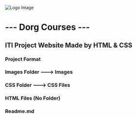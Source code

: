  ![Logo Image](https://github.com/user-attachments/assets/3d2ffb28-a0e6-42a5-a9d4-b60aa72491d5)

# --- **Dorg Courses** ---
## ITI Project Website Made by HTML & CSS

### Project Format
### Images Folder ---> Images
### CSS Folder ---> CSS Files
### HTML Files (No Folder)
### Readme.md
